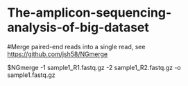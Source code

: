 # The-amplicon-sequencing-analysis-of-big-dataset

#Merge paired-end reads into a single read, see https://github.com/jsh58/NGmerge

$NGmerge  -1 sample1_R1.fastq.gz  -2 sample1_R2.fastq.gz -o sample1.fastq.gz
